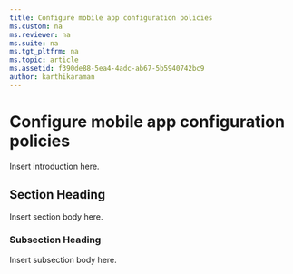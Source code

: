 ```yaml
---
title: Configure mobile app configuration policies
ms.custom: na
ms.reviewer: na
ms.suite: na
ms.tgt_pltfrm: na
ms.topic: article
ms.assetid: f390de88-5ea4-4adc-ab67-5b5940742bc9
author: karthikaraman
---
```

# Configure mobile app configuration policies
Insert introduction here.

## Section Heading
Insert section body here.

### Subsection Heading
Insert subsection body here.


